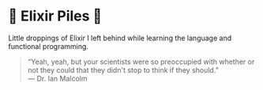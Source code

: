 # 💩 Elixir Piles 💩

Little droppings of Elixir I left behind while learning the language and functional programming.

> “Yeah, yeah, but your scientists were so preoccupied with whether or not they could that they didn't stop to think if they should.” <br> — Dr. Ian Malcolm
